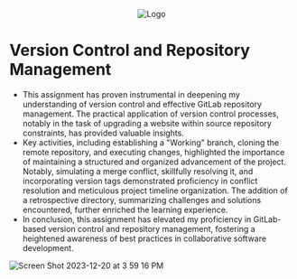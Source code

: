 <p align="center">
<img src="https://i.imgur.com/akVVSAc.png" alt="Logo"/>
</p>

# Version Control and Repository Management
 


- This assignment has proven instrumental in deepening my understanding of version control and effective GitLab repository management. The practical application of version control processes, notably in the task of upgrading a website within source repository constraints, has provided valuable insights.
- Key activities, including establishing a "Working" branch, cloning the remote repository, and executing changes, highlighted the importance of maintaining a structured and organized advancement of the project. Notably, simulating a merge conflict, skillfully resolving it, and incorporating version tags demonstrated proficiency in conflict resolution and meticulous project timeline organization. The addition of a retrospective directory, summarizing challenges and solutions encountered, further enriched the
learning experience.
- In conclusion, this assignment has elevated my proficiency in GitLab-based version control and repository management, fostering a heightened awareness of best practices in collaborative software development.

![Screen Shot 2023-12-20 at 3 59 16 PM](https://github.com/Emq17/Version-Control-Using-Git-for-Gitlab/assets/147126755/dc2f54bb-f100-4ed2-bff8-5558343ee05c)

